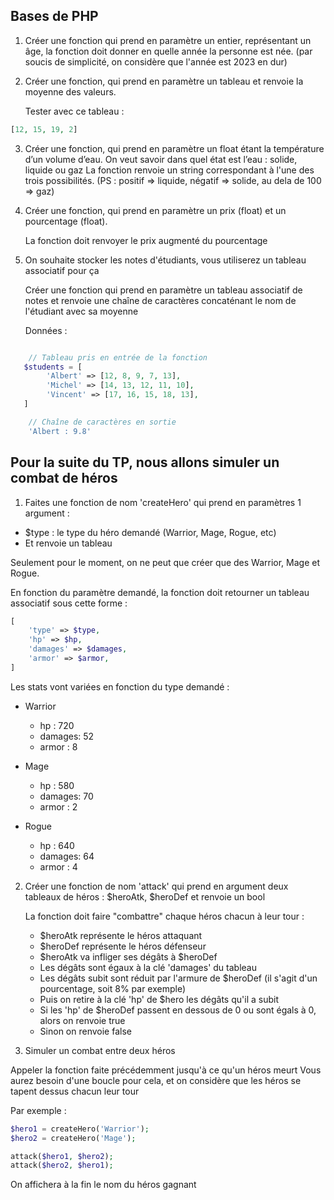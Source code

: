 
## Bases de PHP

1. Créer une fonction qui prend en paramètre un entier, représentant un âge, la fonction doit donner en quelle année la personne est née.
   (par soucis de simplicité, on considère que l'année est 2023 en dur)


2. Créer une fonction, qui prend en paramètre un tableau et renvoie la moyenne des valeurs.

   Tester avec ce tableau :
   
```php
[12, 15, 19, 2]
```

3. Créer une fonction, qui prend en paramètre un float étant la température d’un volume d’eau.
   On veut savoir dans quel état est l’eau : solide, liquide ou gaz
   La fonction renvoie un string correspondant à l'une des trois possibilités.
   (PS : positif => liquide, négatif => solide, au dela de 100 => gaz)


4. Créer une fonction, qui prend en paramètre un prix (float) et un pourcentage (float).

   La fonction doit renvoyer le prix augmenté du pourcentage


5. On souhaite stocker les notes d'étudiants, vous utiliserez un tableau associatif pour ça

   Créer une fonction qui prend en paramètre un tableau associatif de notes et renvoie une chaîne de caractères concaténant le nom de l'étudiant avec sa moyenne

   Données :
   
```php

    // Tableau pris en entrée de la fonction
   $students = [
        'Albert' => [12, 8, 9, 7, 13],
        'Michel' => [14, 13, 12, 11, 10],
        'Vincent' => [17, 16, 15, 18, 13],
   ]

    // Chaîne de caractères en sortie
    'Albert : 9.8'

```

## Pour la suite du TP, nous allons simuler un combat de héros


1. Faites une fonction de nom 'createHero' qui prend en paramètres 1 argument :
- $type : le type du héro demandé (Warrior, Mage, Rogue, etc)
- Et renvoie un tableau


Seulement pour le moment, on ne peut que créer que des Warrior, Mage et Rogue.


En fonction du paramètre demandé, la fonction doit retourner un tableau associatif sous cette forme :

```php
[
    'type' => $type,
    'hp' => $hp,
    'damages' => $damages,
    'armor' => $armor,
]
```

Les stats vont variées en fonction du type demandé :

- Warrior
  - hp : 720
  - damages: 52
  - armor : 8
  
- Mage
   - hp : 580
   - damages: 70
   - armor : 2

- Rogue
   - hp : 640
   - damages: 64
   - armor : 4

2. Créer une fonction de nom 'attack' qui prend en argument deux tableaux de héros : $heroAtk, $heroDef et renvoie un bool

   La fonction doit faire "combattre" chaque héros chacun à leur tour :
   - $heroAtk représente le héros attaquant
   - $heroDef représente le héros défenseur
   - $heroAtk va infliger ses dégâts à $heroDef
   - Les dégâts sont égaux à la clé 'damages' du tableau
   - Les dégâts subit sont réduit par l'armure de $heroDef (il s'agit d'un pourcentage, soit 8% par exemple)
   - Puis on retire à la clé 'hp' de $hero les dégâts qu'il a subit
   - Si les 'hp' de $heroDef passent en dessous de 0 ou sont égals à 0, alors on renvoie true
   - Sinon on renvoie false

3. Simuler un combat entre deux héros

Appeler la fonction faite précédemment jusqu'à ce qu'un héros meurt
Vous aurez besoin d'une boucle pour cela, et on considère que les héros se tapent dessus chacun leur tour

Par exemple :

```php
$hero1 = createHero('Warrior');
$hero2 = createHero('Mage');

attack($hero1, $hero2);
attack($hero2, $hero1);
```

On affichera à la fin le nom du héros gagnant
   


